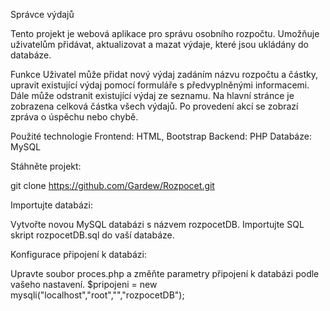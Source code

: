 Správce výdajů

Tento projekt je webová aplikace pro správu osobního rozpočtu. 
Umožňuje uživatelům přidávat, aktualizovat a mazat výdaje, které jsou ukládány do databáze.

Funkce
Uživatel může přidat nový výdaj zadáním názvu rozpočtu a částky, upravit existující výdaj pomocí formuláře s předvyplněnými informacemi.
Dále může odstranit existující výdaj ze seznamu. Na hlavní stránce je zobrazena celková částka všech výdajů.
Po provedení akcí se zobrazí zpráva o úspěchu nebo chybě.

Použité technologie
Frontend: HTML, Bootstrap
Backend: PHP
Databáze: MySQL


Stáhněte projekt:

git clone https://github.com/Gardew/Rozpocet.git

Importujte databázi:

Vytvořte novou MySQL databázi s názvem rozpocetDB.
Importujte SQL skript rozpocetDB.sql do vaší databáze.

Konfigurace připojení k databázi:

Upravte soubor proces.php a změňte parametry připojení k databázi podle vašeho nastavení.
$pripojeni = new mysqli("localhost","root","","rozpocetDB");

